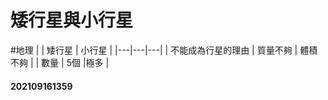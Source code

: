 # 矮行星與小行星
#地理
| | 矮行星 | 小行星 |
|---|---|---|
| 不能成為行星的理由 | 質量不夠 | 體積不夠 |
| 數量 | 5個 |極多 |

#### 202109161359